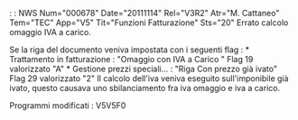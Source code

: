  :  : NWS Num="000678" Date="20111114" Rel="V3R2" Atr="M. Cattaneo" Tem="TEC" App="V5" Tit="Funzioni Fatturazione" Sts="20"
Errato calcolo omaggio IVA a carico.

Se la riga del documento veniva impostata con i seguenti flag : 
\* Trattamento in fatturazione :  "Omaggio con IVA a Carico " Flag 19 valorizzato "A" \* Gestione prezzi speciali... :  "Riga Con prezzo già ivato" Flag 29 valorizzato "2" Il calcolo dell'iva veniva eseguito sull'imponibile già ivato, questo causava uno sbilanciamento fra
iva omaggio e iva a carico.

Programmi modificati : 
V5V5F0
